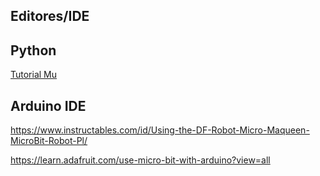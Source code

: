 ## Editores/IDE

## Python

[Tutorial Mu](https://codewith.mu/en/tutorials/1.0/microbit)

## Arduino IDE

https://www.instructables.com/id/Using-the-DF-Robot-Micro-Maqueen-MicroBit-Robot-Pl/

https://learn.adafruit.com/use-micro-bit-with-arduino?view=all

